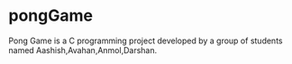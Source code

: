 # pongGame
Pong Game is a C programming project developed by a group of students named Aashish,Avahan,Anmol,Darshan.
